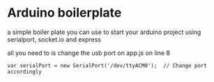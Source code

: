 Arduino boilerplate
===============

a simple boiler plate you can use to start your arduino project using serialport, socket.io and express

all you need to is change the usb port on app.js on line 8

`var serialPort = new SerialPort('/dev/ttyACM0');  // Change port accordingly`
